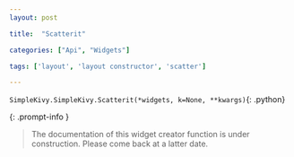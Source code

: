 ```yaml
---
layout: post

title:  "Scatterit"

categories: ["Api", "Widgets"]

tags: ['layout', 'layout constructor', 'scatter']

---
```

`SimpleKivy.SimpleKivy.Scatterit(*widgets, k=None, **kwargs)`{: .python}


{: .prompt-info }

> The documentation of this widget creator function is under construction. Please come back at a latter date.
